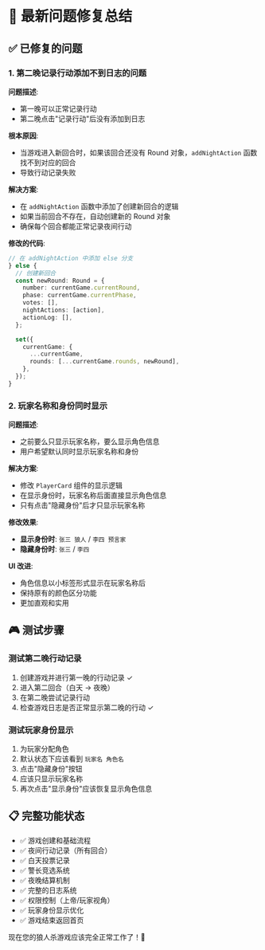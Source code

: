 # 🎯 最新问题修复总结

## ✅ 已修复的问题

### 1. 第二晚记录行动添加不到日志的问题

**问题描述**:

- 第一晚可以正常记录行动
- 第二晚点击"记录行动"后没有添加到日志

**根本原因**:

- 当游戏进入新回合时，如果该回合还没有 Round 对象，`addNightAction` 函数找不到对应的回合
- 导致行动记录失败

**解决方案**:

- 在 `addNightAction` 函数中添加了创建新回合的逻辑
- 如果当前回合不存在，自动创建新的 Round 对象
- 确保每个回合都能正常记录夜间行动

**修改的代码**:

```typescript
// 在 addNightAction 中添加 else 分支
} else {
  // 创建新回合
  const newRound: Round = {
    number: currentGame.currentRound,
    phase: currentGame.currentPhase,
    votes: [],
    nightActions: [action],
    actionLog: [],
  };

  set({
    currentGame: {
      ...currentGame,
      rounds: [...currentGame.rounds, newRound],
    },
  });
}
```

### 2. 玩家名称和身份同时显示

**问题描述**:

- 之前要么只显示玩家名称，要么显示角色信息
- 用户希望默认同时显示玩家名称和身份

**解决方案**:

- 修改 `PlayerCard` 组件的显示逻辑
- 在显示身份时，玩家名称后面直接显示角色信息
- 只有点击"隐藏身份"后才只显示玩家名称

**修改效果**:

- **显示身份时**: `张三 狼人` / `李四 预言家`
- **隐藏身份时**: `张三` / `李四`

**UI 改进**:

- 角色信息以小标签形式显示在玩家名称后
- 保持原有的颜色区分功能
- 更加直观和实用

## 🎮 测试步骤

### 测试第二晚行动记录

1. 创建游戏并进行第一晚的行动记录 ✓
2. 进入第二回合（白天 → 夜晚）
3. 在第二晚尝试记录行动
4. 检查游戏日志是否正常显示第二晚的行动 ✓

### 测试玩家身份显示

1. 为玩家分配角色
2. 默认状态下应该看到 `玩家名 角色名`
3. 点击"隐藏身份"按钮
4. 应该只显示玩家名称
5. 再次点击"显示身份"应该恢复显示角色信息

## 📋 完整功能状态

- ✅ 游戏创建和基础流程
- ✅ 夜间行动记录（所有回合）
- ✅ 白天投票记录
- ✅ 警长竞选系统
- ✅ 夜晚结算机制
- ✅ 完整的日志系统
- ✅ 权限控制（上帝/玩家视角）
- ✅ 玩家身份显示优化
- ✅ 游戏结束返回首页

现在您的狼人杀游戏应该完全正常工作了！🎉
